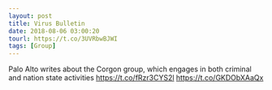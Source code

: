 ```yaml
---
layout: post
title: Virus Bulletin
date: 2018-08-06 03:00:20
tourl: https://t.co/3UVRbwBJWI
tags: [Group]
---
```

Palo Alto writes about the Corgon group, which engages in both criminal and nation state activities https://t.co/fRzr3CYS2l https://t.co/GKDObXAaQx